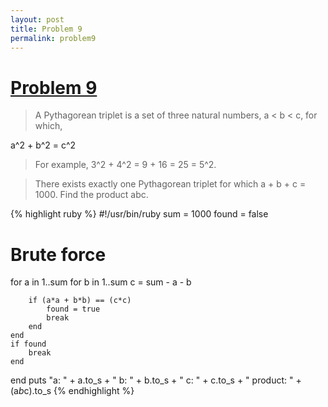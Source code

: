 ```yaml
---
layout: post
title: Problem 9
permalink: problem9
---
```

# [Problem 9](https://projecteuler.net/problem=9)

>A Pythagorean triplet is a set of three natural numbers, a < b < c, for which,

a^2 + b^2 = c^2

>For example, 3^2 + 4^2 = 9 + 16 = 25 = 5^2.

>There exists exactly one Pythagorean triplet for which a + b + c = 1000.
>Find the product abc.

{% highlight ruby %}
#!/usr/bin/ruby
sum = 1000
found = false
# Brute force
for a in 1..sum
	for b in 1..sum
		c = sum - a - b
		
		if (a*a + b*b) == (c*c)
			found = true
			break	
		end
	end
	if found
		break	
	end
end
puts "a: " + a.to_s + " b: " + b.to_s + " c: " + c.to_s + " product: " + (a*b*c).to_s
{% endhighlight %}
